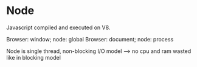 # Node

Javascript compiled and executed on V8.

Browser: window; node: global
Browser: document; node: process

Node is single thread, non-blocking I/O model  --> no cpu and ram wasted like in blocking model

